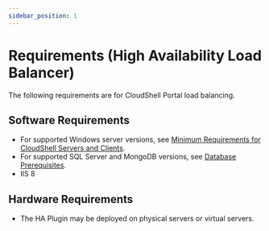 ```yaml
---
sidebar_position: 1
---
```


# Requirements (High Availability Load Balancer)

The following requirements are for CloudShell Portal load balancing.

## Software Requirements

- For supported Windows server versions, see [Minimum Requirements for CloudShell Servers and Clients](../../../../cs-system-requirements/min-requirements-for-cs.md).
- For supported SQL Server and MongoDB versions, see [Database Prerequisites](../../../../cs-system-requirements/database-prereq.md).
- IIS 8

## Hardware Requirements

- The HA Plugin may be deployed on physical servers or virtual servers.